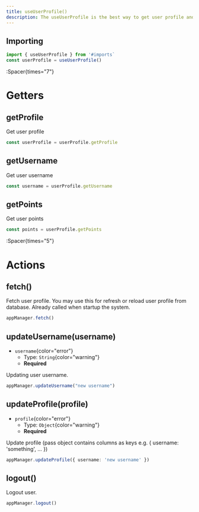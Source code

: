 ```yaml
---
title: useUserProfile()
description: The useUserProfile is the best way to get user profile and change it.
---
```


## Importing
```ts
import { useUserProfile } from '#imports`
const userProfile = useUserProfile()
```

:Spacer{times="7"}

# Getters


## getProfile
Get user profile
```ts
const userProfile = userProfile.getProfile
```

## getUsername
Get user username
```ts
const username = userProfile.getUsername
```

## getPoints
Get user points
```ts
const points = userProfile.getPoints
```



:Spacer{times="5"}



# Actions


## fetch()
Fetch user profile. You may use this for refresh or reload user profile from database. Already called when startup the system.
```ts
appManager.fetch()
```

## updateUsername(username)
- `username`{color="error"}
    - Type: `String`{color="warning"}
    - **Required**

Updating user username.
```ts
appManager.updateUsername("new username")
```

## updateProfile(profile)
- `profile`{color="error"}
    - Type: `Object`{color="warning"}
    - **Required**

Update profile (pass object contains columns as keys e.g. { username: 'something', ... })
```ts
appManager.updateProfile({ username: 'new username' })
```

## logout()
Logout user.
```ts
appManager.logout()
```